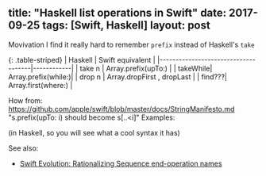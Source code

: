title: "Haskell list operations in Swift"
date: 2017-09-25
tags: [Swift, Haskell]
layout: post
---


Movivation I find it really hard to remember `prefix` instead of Haskell's `take` 

{: .table-striped}
| Haskell                               | Swift equivalent      |
|-------------------------------------|------------|
| take n | Array.prefix(upTo:) |
| takeWhile| Array.prefix(while:)|
| drop n | Array.dropFirst , dropLast |
| find???| Array.first(where:) |

How from:  https://github.com/apple/swift/blob/master/docs/StringManifesto.md "s.prefix(upTo: i) should become s[..<i]"
Examples:

(in Haskell, so you will see what a cool syntax it has)

See also:
* [Swift Evolution: Rationalizing Sequence end-operation names](https://github.com/apple/swift-evolution/blob/9cf2685293108ea3efcbebb7ee6a8618b83d4a90/proposals/0132-sequence-end-ops.md)